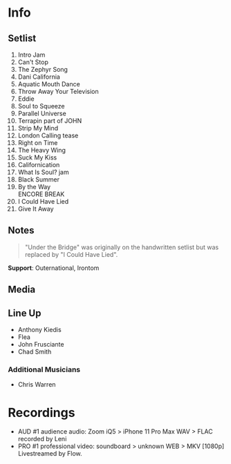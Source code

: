 # Info

## Setlist

1. Intro Jam
2. Can't Stop
3. The Zephyr Song
4. Dani California
5. Aquatic Mouth Dance
6. Throw Away Your Television
7. Eddie
8. Soul to Squeeze
9. Parallel Universe
10. Terrapin part of JOHN
11. Strip My Mind
12. London Calling tease
13. Right on Time
14. The Heavy Wing
15. Suck My Kiss
16. Californication
17. What Is Soul? jam
18. Black Summer
19. By the Way
<br> ENCORE BREAK
20. I Could Have Lied
21. Give It Away

## Notes

> "Under the Bridge" was originally on the handwritten setlist but was replaced by "I Could Have Lied".

**Support**: Outernational, Irontom

## Media 

## Line Up

* Anthony Kiedis
* Flea
* John Frusciante
* Chad Smith

### Additional Musicians

* Chris Warren

# Recordings

* AUD #1 audience audio: Zoom iQ5 > iPhone 11 Pro Max WAV > FLAC recorded by Leni
* PRO #1 professional video: soundboard > unknown WEB > MKV [1080p] Livestreamed by Flow.